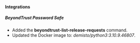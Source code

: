 
#### Integrations
##### BeyondTrust Password Safe
- Added the **beyondtrust-list-release-requests** command.
- Updated the Docker image to: *demisto/python3:3.10.9.46807*.
